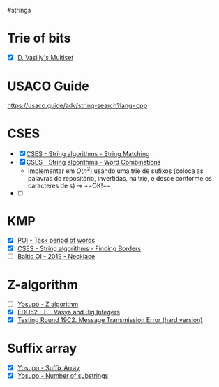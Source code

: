 #strings 
# Trie of bits

*  [x] [D. Vasiliy's Multiset](https://codeforces.com/problemset/problem/706/D)


# USACO Guide

https://usaco.guide/adv/string-search?lang=cpp

# CSES
*  [x] [CSES - String algorithms - String Matching](https://cses.fi/problemset/task/1753)
*  [x] [CSES - String algorithms - Word Combinations](https://cses.fi/problemset/task/1731/)
	* Implementar em $O(n^2)$ usando uma trie de sufixos (coloca as palavras do repositório, invertidas, na trie, e desce conforme os caracteres de $s$) -> ==OK!==
*  [ ] 


# KMP

*  [x] [POI - Task period of words](https://szkopul.edu.pl/problemset/problem/k9UKIj11V6iPRc3LaiYQYHyi/site/?key=statement)
*  [x] [CSES - String algorithms - Finding Borders](https://cses.fi/problemset/result/10755164/)
*  [ ] [Baltic OI - 2019 - Necklace](https://oj.uz/problem/view/BOI19_necklace4)

# Z-algorithm

*  [ ] [Yosupo - Z algorithm](https://judge.yosupo.jp/problem/zalgorithm)
*  [x] [EDU52 - E - Vasya and Big Integers](https://codeforces.com/contest/1051/problem/E)
*  [x] [Testing Round 19C2. Message Transmission Error (hard version)](https://codeforces.com/problemset/problem/2010/C2)

# Suffix array

*  [x] [Yosupo - Suffix Array](https://judge.yosupo.jp/problem/suffixarray)
*  [x] [Yosupo - Number of substrings](https://judge.yosupo.jp/problem/number_of_substrings)